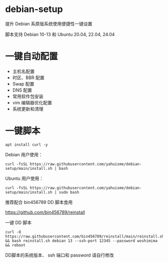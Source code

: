 # debian-setup
提升 Debian 系原版系统使用便捷性一键设置

脚本支持 Debian 10-13 和 Ubuntu 20.04, 22.04, 24.04

# 一键自动配置
- 主机名配置
- 时区、BBR 配置
- Swap 配置
- DNS 配置
- 常用软件包安装
- vim 编辑器优化配置
- 系统更新和清理

# 一键脚本
```
apt install curl -y
```

Debian 用户使用：

```
curl -fsSL https://raw.githubusercontent.com/yahuisme/debian-setup/main/install.sh | bash
```

Ubuntu 用户使用：

```
curl -fsSL https://raw.githubusercontent.com/yahuisme/debian-setup/main/install.sh | sudo bash
```


推荐配合 bin456789 DD 脚本食用

https://github.com/bin456789/reinstall

一键 DD 脚本
```
curl -O https://raw.githubusercontent.com/bin456789/reinstall/main/reinstall.sh && bash reinstall.sh debian 13 --ssh-port 12345 --password woshimima && reboot
```

DD脚本的系统版本、 ssh 端口和 password 请自行修改
